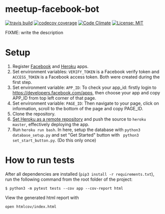 # meetup-facebook-bot

[![travis build](https://img.shields.io/travis/Stark-Mountain/meetup-facebook-bot.svg?style=flat-square)](https://travis-ci.org/Stark-Mountain/meetup-facebook-bot)
[![codecov coverage](https://img.shields.io/codecov/c/github/Stark-Mountain/meetup-facebook-bot.svg?style=flat-square)](https://codecov.io/github/Stark-Mountain/meetup-facebook-bot)
[![Code Climate](https://codeclimate.com/github/Stark-Mountain/meetup-facebook-bot.png)](https://codeclimate.com/github/Stark-Mountain/meetup-facebook-bot)
[![License: MIT](https://img.shields.io/badge/License-MIT-yellow.svg)](https://opensource.org/licenses/MIT)


FIXME: write the description

# Setup
1. Register [Facebook](https://developers.facebook.com/docs/messenger-platform/guides/setup) and [Heroku](https://dashboard.heroku.com) apps. 
2. Set environment variables: `VERIFY_TOKEN` is a Facebook verify token and `ACCESS_TOKEN` is a Facebook access token. Both were created during the first step.
3. Set environment variable: `APP_ID`: To check your app_id: firstly login to https://developers.facebook.com/apps, then choose your app and copy APP_ID from top left corner of that page.
4. Set environment variable: `PAGE_ID`: Then navigate to your page, click on information, scroll to the bottom of the page and copy PAGE_ID.
5. Clone the repository.
6. [Set Heroku as a remote repository](https://stackoverflow.com/questions/5129598/how-to-link-a-folder-with-an-existing-heroku-app) and push the source to `heroku master`, effectively deploying the app.
7. Run `heroku run bash`. In here, setup the database with `python3 database_setup.py` and set "Get Started" button with ` python3 set_start_button.py`. (Do this only once)

# How to run tests
After all dependencies are installed (`pip3 install -r requirements.txt`), run the following command from the root folder of the project:

`$ python3 -m pytest tests --cov app --cov-report html`

View the generated html report with

`open htmlcov/index.html`
